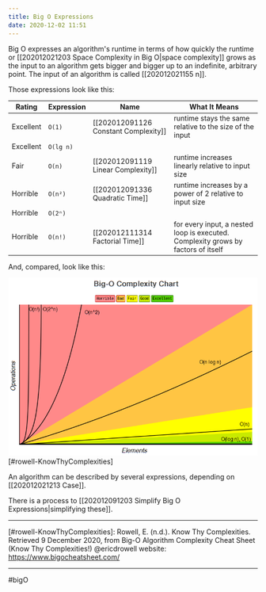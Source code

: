 ```yaml
---
title: Big O Expressions
date: 2020-12-02 11:51
---
```


Big O expresses an algorithm's runtime in terms of how quickly the runtime or [[202012021203 Space Complexity in Big O|space complexity]] grows as the input to an algorithm gets bigger and bigger up to an indefinite, arbitrary point. The input of an algorithm is called [[202012021155 n]].

Those expressions look like this:

| Rating | Expression | Name | What It Means |
| --- | --- | --- | --- |
| Excellent | `O(1)` | [[202012091126 Constant Complexity]] | runtime stays the same relative to the size of the input |
| Excellent | `O(lg n)` |  |  |
| Fair | `O(n)` | [[202012091119 Linear Complexity]] | runtime increases linearly relative to input size |
| Horrible | `O(n²)` | [[202012091336 Quadratic Time]] | runtime increases by a power of 2 relative to input size |
| Horrible | `O(2ⁿ)` |  |  |
| Horrible | `O(n!)` | [[202012111314 Factorial Time]] | for every input, a nested loop is executed. Complexity grows by factors of itself |

And, compared, look like this:

![A chart showing how good / bad several Big O complexity notations are](./img/big-o-graph.png) [#rowell-KnowThyComplexities]

An algorithm can be described by several expressions, depending on [[202012021213 Case]].

There is a process to [[202012091203 Simplify Big O Expressions|simplifying these]].

---

[#rowell-KnowThyComplexities]: Rowell, E. (n.d.). Know Thy Complexities. Retrieved 9 December 2020, from Big-O Algorithm Complexity Cheat Sheet (Know Thy Complexities!) @ericdrowell website: https://www.bigocheatsheet.com/

---

#bigO
